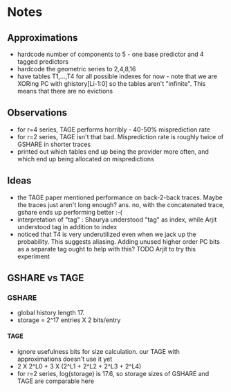 # Notes

## Approximations

- hardcode number of components to 5 - one base predictor and 4 tagged predictors
- hardcode the geometric series to 2,4,8,16
- have tables T1,...,T4 for all possible indexes for now - note that we are XORing PC with ghistory[Li-1:0] so the tables aren't "infinite". This means that there are no evictions 

## Observations
- for r=4 series, TAGE performs horribly - 40-50% misprediction rate
- for r=2 series, TAGE isn't that bad. Misprediction rate is roughly twice of GSHARE in shorter traces
- printed out which tables end up being the provider more often, and which end up being allocated on mispredictions

## Ideas

- the TAGE paper mentioned performance on back-2-back traces. Maybe the traces just aren't long enough? ans. no, with the concatenated trace, gshare ends up performing better :-( 
- interpretation of "tag" : Shaurya understood "tag" as index, while Arjit understood tag in addition to index
- noticed that T4 is very underutilized even when we jack up the probability. This suggests aliasing. Adding unused higher order PC bits as a separate tag ought to help with this? TODO Arjit to try this experiment


## GSHARE vs TAGE
### GSHARE
- global history length 17. 
- storage = 2^17 entries X 2 bits/entry
#### TAGE
- ignore usefulness bits for size calculation. our TAGE with approximations doesn't use it yet
- 2 X 2^L0 + 3 X (2^L1 + 2^L2 + 2^L3 + 2^L4)
- for r=2 series, log(storage) is 17.6, so storage sizes of GSHARE and TAGE are comparable here  

